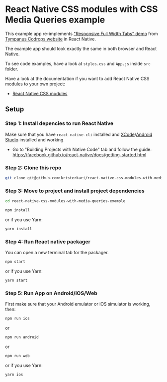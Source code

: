 # React Native CSS modules with CSS Media Queries example

This example app re-implements ["Responsive Full Width Tabs" demo](https://tympanus.net/Blueprints/FullWidthTabs/) from [Tympanus Codrops website](https://tympanus.net/codrops/) in React Native.

The example app should look exactly the same in both browser and React Native.

To see code examples, have a look at `styles.css` and `App.js` inside `src` folder.

Have a look at the documentation if you want to add React Native CSS modules to your own project:

* [React Native CSS modules](https://github.com/kristerkari/react-native-css-modules#documentation)

## Setup

### Step 1: Install depencies to run React Native

Make sure that you have `react-native-cli` installed and [XCode](https://developer.apple.com/xcode/)/[Android Studio](https://developer.android.com/studio/index.html) installed and working.

* Go to "Building Projects with Native Code" tab and follow the guide: https://facebook.github.io/react-native/docs/getting-started.html

### Step 2: Clone this repo

```sh
git clone git@github.com:kristerkari/react-native-css-modules-with-media-queries-example.git
```

### Step 3: Move to project and install project dependencies

```sh
cd react-native-css-modules-with-media-queries-example
```

```sh
npm install
```

or if you use Yarn:

```sh
yarn install
```

### Step 4: Run React native packager

You can open a new terminal tab for the packager.

```sh
npm start
```

or if you use Yarn:

```sh
yarn start
```

### Step 5: Run App on Android/iOS/Web

First make sure that your Android emulator or iOS simulator is working, then:

```sh
npm run ios
```

or

```sh
npm run android
```

or

```sh
npm run web
```

or if you use Yarn:

```sh
yarn ios
```
